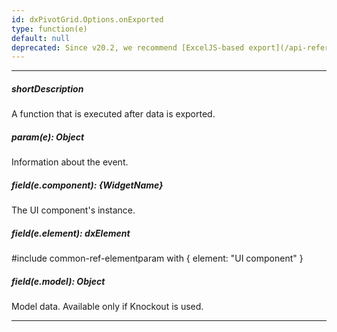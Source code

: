 ```yaml
---
id: dxPivotGrid.Options.onExported
type: function(e)
default: null
deprecated: Since v20.2, we recommend [ExcelJS-based export](/api-reference/10%20UI%20Widgets/dxPivotGrid/1%20Configuration/export '/Documentation/ApiReference/UI_Components/dxPivotGrid/Configuration/export/') which does not use this property.
---
```

---
##### shortDescription
A function that is executed after data is exported.

##### param(e): Object
Information about the event.

##### field(e.component): {WidgetName}
The UI component's instance.

##### field(e.element): dxElement
#include common-ref-elementparam with { element: "UI component" }

##### field(e.model): Object
Model data. Available only if Knockout is used.

---
